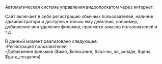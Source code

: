 Автоматическая система управления видеопрокатом через интернет. 

Сайт включает в себя регистрацию обычных пользователей, наличие администратора и доступные только ему действия, например, 
добавление или удаление фильмов, просмотр заказов пользователей и т.д

В данный момент реализовано следующее:  
-Регистрация пользователей  
-Добавление фильмов ($имя, $описание, $кол-во_на_складе, $цена, $дата_создания)  

